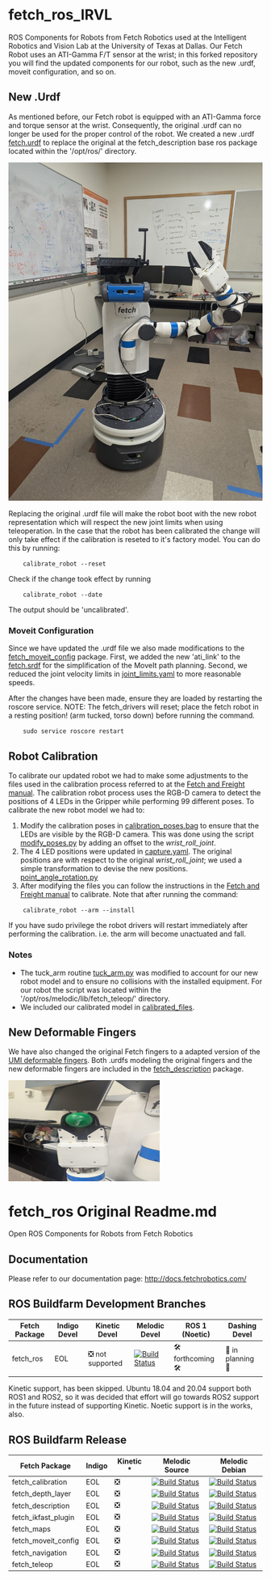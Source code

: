 # fetch_ros_IRVL

ROS Components for Robots from Fetch Robotics used at the Intelligent Robotics and Vision Lab at the University of Texas at Dallas. Our Fetch Robot uses an ATI-Gamma F/T sensor at the wrist; in this forked repository you will find the updated components for our robot, such as the new .urdf, moveit configuration, and so on. 

## New .Urdf 

As mentioned before, our Fetch robot is equipped with an ATI-Gamma force and torque sensor at the wrist. Consequently, the original .urdf can no longer be used for the proper control of the robot. We created a new .urdf [fetch.urdf](/fetch_description/fetch.urdf) to replace the original at the fetch_description base ros package located within the '/opt/ros/' directory. 

![](/media/robot.jpeg)

Replacing the original .urdf file will make the robot boot with the new robot representation which will respect the new joint limits when using teleoperation. In the case that the robot has been calibrated the change will only take effect if the calibration is reseted to it's factory model. You can do this by running:

```Shell
    calibrate_robot --reset
```

Check if the change took effect by running 
```Shell
    calibrate_robot --date
```
The output should be 'uncalibrated'.

### Moveit Configuration
Since we have updated the .urdf file we also made modifications to the [fetch_moveit_config](/fetch_moveit_config/) package. First, we added the new 'ati_link' to the [fetch.srdf](/fetch_moveit_config/config/fetch.srdf) for the simplification of the MoveIt path planning. Second, we reduced the joint velocity limits in [joint_limits.yaml](/fetch_moveit_config/config/joint_limits.yaml) to more reasonable speeds.

After the changes have been made, ensure they are loaded by restarting the roscore service. NOTE: The fetch_drivers will reset; place the fetch robot in a resting position! (arm tucked, torso down) before running the command.

```Shell
    sudo service roscore restart
```

## Robot Calibration
To calibrate our updated robot we had to make some adjustments to the files used in the calibration process referred to at the [Fetch and Freight manual](https://docs.fetchrobotics.com/calibration.html). The calibration robot process uses the RGB-D camera to detect the positions of 4 LEDs in the Gripper while performing 99 different poses. To calibrate the new robot model we had to: 

1) Modify the calibration poses in [calibration_poses.bag](/fetch_calibration/config/calibration_poses.bag) to ensure that the LEDs are visible by the RGB-D camera. This was done using the script [modify_poses.py](/fetch_calibration/config/modify_poses.py) by adding an offset to the *wrist_roll_joint*. 
2) The 4 LED positions were updated in [capture.yaml](/fetch_calibration/config/capture.yaml). The original positions are with respect to the original *wrist_roll_joint*; we used a simple transformation to devise the new positions. [point_angle_rotation.py](/fetch_calibration/config/point_angle_rotation.py)
3) After modifying the files you can follow the instructions in the [Fetch and Freight manual](https://docs.fetchrobotics.com/calibration.html) to calibrate. Note that after running the command:
```Shell
    calibrate_robot --arm --install
```
If you have sudo privilege the robot drivers will restart immediately after performing the calibration. i.e. the arm will become unactuated and fall. 

### Notes
- The tuck_arm routine [tuck_arm.py](/fetch_teleop/scripts/tuck_arm.py) was modified to account for our new robot model and to ensure no collisions with the installed equipment. For our robot the script was located within the '/opt/ros/melodic/lib/fetch_teleop/' directory.
- We included our calibrated model in [calibrated_files](/fetch_description/robots/calibrated/).

## New Deformable Fingers
We have also changed the original Fetch fingers to a adapted version of the [UMI deformable fingers](https://umi-gripper.github.io/). Both .urdfs modeling the original fingers and the new deformable fingers are included in the [fetch_description](/fetch_description/robots/) package. 

<img src="/media/fingers.jpeg" width="300" height="200" alt="Deformable Fingers Image">

# fetch_ros Original Readme.md

Open ROS Components for Robots from Fetch Robotics

## Documentation

Please refer to our documentation page: http://docs.fetchrobotics.com/

## ROS Buildfarm Development Branches

Fetch Package | Indigo Devel | Kinetic Devel | Melodic Devel | ROS 1 (Noetic) | Dashing Devel
------------- | ------------ | ------------- | ------------- | -------------- | -------------
fetch_ros |  EOL | :negative_squared_cross_mark: not supported | [![Build Status](http://build.ros.org/buildStatus/icon?job=Mdev__fetch_ros__ubuntu_bionic_amd64)](http://build.ros.org/job/Mdev__fetch_ros__ubuntu_bionic_amd64/) | :hammer_and_wrench: forthcoming :hammer_and_wrench: | :construction: in planning :construction:

Kinetic support, has been skipped. Ubuntu 18.04 and 20.04 support both ROS1 and ROS2, so it was decided that effort will go towards ROS2 support in the future instead of supporting Kinetic. Noetic support is in the works, also.

## ROS Buildfarm Release

Fetch Package | Indigo | Kinetic * | Melodic Source | Melodic Debian
------------- | ------ | --------- | -------------- | --------------
fetch_calibration | EOL | :negative_squared_cross_mark: | [![Build Status](http://build.ros.org/buildStatus/icon?job=Msrc_uB__fetch_calibration__ubuntu_bionic__source)](http://build.ros.org/job/Msrc_uB__fetch_calibration__ubuntu_bionic__source/) | [![Build Status](http://build.ros.org/buildStatus/icon?job=Mbin_uB64__fetch_calibration__ubuntu_bionic_amd64__binary)](http://build.ros.org/job/Mbin_uB64__fetch_calibration__ubuntu_bionic_amd64__binary/)| 
fetch_depth_layer | EOL | :negative_squared_cross_mark: | [![Build Status](http://build.ros.org/buildStatus/icon?job=Msrc_uB__fetch_depth_layer__ubuntu_bionic__source)](http://build.ros.org/job/Msrc_uB__fetch_depth_layer__ubuntu_bionic__source/) | [![Build Status](http://build.ros.org/buildStatus/icon?job=Mbin_uB64__fetch_depth_layer__ubuntu_bionic_amd64__binary)](http://build.ros.org/job/Mbin_uB64__fetch_depth_layer__ubuntu_bionic_amd64__binary/) |
fetch_description | EOL | :negative_squared_cross_mark: | [![Build Status](http://build.ros.org/buildStatus/icon?job=Msrc_uB__fetch_description__ubuntu_bionic__source)](http://build.ros.org/job/Msrc_uB__fetch_description__ubuntu_bionic__source/) | [![Build Status](http://build.ros.org/buildStatus/icon?job=Mbin_uB64__fetch_description__ubuntu_bionic_amd64__binary)](http://build.ros.org/job/Mbin_uB64__fetch_description__ubuntu_bionic_amd64__binary/) |
fetch_ikfast_plugin | EOL | :negative_squared_cross_mark: | [![Build Status](http://build.ros.org/buildStatus/icon?job=Msrc_uB__fetch_ikfast_plugin__ubuntu_bionic__source)](http://build.ros.org/job/Msrc_uB__fetch_ikfast_plugin__ubuntu_bionic__source/) | [![Build Status](http://build.ros.org/buildStatus/icon?job=Mbin_uB64__fetch_ikfast_plugin__ubuntu_bionic_amd64__binary)](http://build.ros.org/job/Mbin_uB64__fetch_ikfast_plugin__ubuntu_bionic_amd64__binary/) |
fetch_maps | EOL | :negative_squared_cross_mark: | [![Build Status](http://build.ros.org/buildStatus/icon?job=Msrc_uB__fetch_maps__ubuntu_bionic__source)](http://build.ros.org/job/Msrc_uB__fetch_maps__ubuntu_bionic__source/) | [![Build Status](http://build.ros.org/buildStatus/icon?job=Mbin_uB64__fetch_maps__ubuntu_bionic_amd64__binary)](http://build.ros.org/job/Mbin_uB64__fetch_maps__ubuntu_bionic_amd64__binary/) | :negative_squared_cross_mark: | 
fetch_moveit_config | EOL | :negative_squared_cross_mark: | [![Build Status](http://build.ros.org/buildStatus/icon?job=Msrc_uB__fetch_moveit_config__ubuntu_bionic__source)](http://build.ros.org/job/Msrc_uB__fetch_moveit_config__ubuntu_bionic__source/) | [![Build Status](http://build.ros.org/buildStatus/icon?job=Mbin_uB64__fetch_moveit_config__ubuntu_bionic_amd64__binary)](http://build.ros.org/job/Mbin_uB64__fetch_moveit_config__ubuntu_bionic_amd64__binary/) | 
fetch_navigation | EOL | :negative_squared_cross_mark: | [![Build Status](http://build.ros.org/buildStatus/icon?job=Msrc_uB__fetch_navigation__ubuntu_bionic__source)](http://build.ros.org/job/Msrc_uB__fetch_navigation__ubuntu_bionic__source/) | [![Build Status](http://build.ros.org/buildStatus/icon?job=Mbin_uB64__fetch_navigation__ubuntu_bionic_amd64__binary)](http://build.ros.org/job/Mbin_uB64__fetch_navigation__ubuntu_bionic_amd64__binary/) |
fetch_teleop | EOL | :negative_squared_cross_mark: | [![Build Status](http://build.ros.org/buildStatus/icon?job=Msrc_uB__fetch_teleop__ubuntu_bionic__source)](http://build.ros.org/job/Msrc_uB__fetch_teleop__ubuntu_bionic__source/) | [![Build Status](http://build.ros.org/buildStatus/icon?job=Mbin_uB64__fetch_teleop__ubuntu_bionic_amd64__binary)](http://build.ros.org/job/Mbin_uB64__fetch_teleop__ubuntu_bionic_amd64__binary/) |
